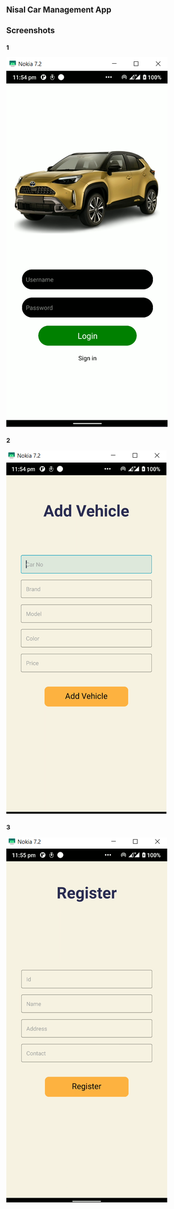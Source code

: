 ## Nisal Car Management App


## Screenshots

### 1
![](assets/s1.png)
### 2
![](assets/s2.png)
### 3
![](assets/s3.png)